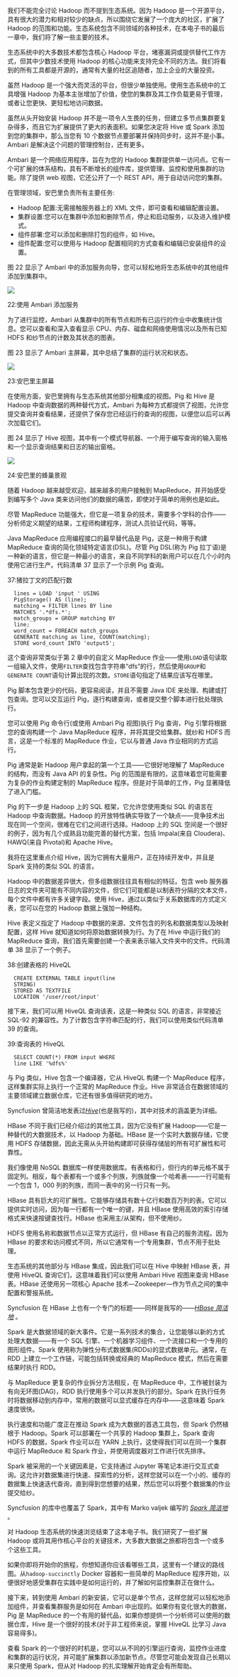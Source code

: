 我们不能完全讨论 Hadoop 而不提到生态系统。因为 Hadoop 是一个开源平台，具有很大的潜力和相对较少的缺点，所以围绕它发展了一个庞大的社区，扩展了 Hadoop 的范围和功能。生态系统包含不同领域的各种技术，在本电子书的最后一章中，我们将了解一些主要的技术。

生态系统中的大多数技术都包含核心 Hadoop 平台，堵塞漏洞或提供替代工作方式，但其中少数技术使用 Hadoop 的核心功能来支持完全不同的方法。我们将看到的所有工具都是开源的，通常有大量的社区追随者，加上企业的大量投资。

虽然 Hadoop 是一个强大而灵活的平台，但很少单独使用。使用生态系统中的工具增强 Hadoop 为基本主张增加了价值，使您的集群及其工作负载更易于管理，或者让您更快、更轻松地访问数据。

虽然从头开始安装 Hadoop 并不是一项令人生畏的任务，但建立多节点集群要复杂得多，而且它为扩展提供了更大的表面积。如果您决定将 Hive 或 Spark 添加到您的集群中，那么当您有 10 个数据节点要部署并保持同步时，这并不是小事。Ambari 是解决这个问题的管理控制台，还有更多。

Ambari 是一个网络应用程序，旨在为您的 Hadoop 集群提供单一访问点。它有一个可扩展的体系结构，具有不断增长的组件库，提供管理、监控和使用集群的功能。除了提供 web 视图，它还公开了一个 REST API，用于自动访问您的集群。

在管理领域，安巴里负责所有主要任务:

*   Hadoop 配置:无需接触服务器上的 XML 文件，即可查看和编辑配置设置。
*   集群设置:您可以在集群中添加和删除节点，停止和启动服务，以及进入维护模式。
*   组件部署:您可以添加和删除打包的组件，如 Hive。
*   组件配置:您可以使用与 Hadoop 配置相同的方式查看和编辑已安装组件的设置。

图 22 显示了 Ambari 中的添加服务向导，您可以轻松地将生态系统中的其他组件添加到集群中。

![](../images/00026.jpeg)

 22:使用 Ambari 添加服务

为了进行监控，Ambari 从集群中的所有节点和所有已运行的作业中收集统计信息。您可以查看和深入查看显示 CPU、内存、磁盘和网络使用情况以及所有已知 HDFS 和纱节点的计数及其状态的图表。

图 23 显示了 Ambari 主屏幕，其中总结了集群的运行状况和状态。

![](../images/00027.jpeg)

 23:安巴里主屏幕

在使用方面，安巴里拥有与生态系统其他部分相集成的视图。Pig 和 Hive 是 Hadoop 中查询数据的两种替代方式，Ambari 为每种方式都提供了视图，允许您提交查询并查看结果，还提供了保存您已经运行的查询的视图，以便您以后可以再次加载它们。

图 24 显示了 Hive 视图，其中有一个模式导航器、一个用于编写查询的输入窗格和一个显示查询结果和日志的输出窗格。

![](../images/00028.jpeg)

 24:安巴里的蜂巢景观

随着 Hadoop 越来越受欢迎，越来越多的用户接触到 MapReduce，并开始感受到编写多个 Java 类来访问他们的数据的痛苦，即使对于简单的用例也是如此。

尽管 MapReduce 功能强大，但它是一项复杂的技术，需要多个学科的合作——分析师定义期望的结果，工程师构建程序，测试人员验证代码，等等。

Java MapReduce 应用编程接口的最早替代品是 Pig，这是一种用于构建 MapReduce 查询的简化领域特定语言(DSL)。尽管 Pig DSL(称为 Pig 拉丁语)是一种新的语言，但它是一种最小的语言，来自不同学科的新用户可以在几个小时内使用它进行生产。代码清单 37 显示了一个示例 Pig 查询。

 37:猪拉丁文的匹配行数

```
  lines = LOAD 'input ' USING
  PigStorage() AS (line);
  matching = FILTER lines BY line
  MATCHES '.*dfs.*'; 
  match_groups = GROUP matching BY
  line;
  word_count = FOREACH match_groups
  GENERATE matching as line, COUNT(matching);  
  STORE word_count INTO 'output5';

```

这个查询非常类似于第 2 章中的自定义 MapReduce 作业——使用`LOAD`语句读取一组输入文件，使用`FILTER`查找包含字符串“dfs”的行，然后使用`GROUP`和`GENERATE COUNT`语句计算出现的次数。`STORE`语句指定了结果应该写在哪里。

Pig 脚本包含更少的代码，更容易阅读，并且不需要 Java IDE 来处理、构建或打包查询。您可以交互运行 Pig，逐行构建查询，或者提交整个脚本进行批处理执行。

您可以使用 Pig 命令行(或使用 Ambari Pig 视图)执行 Pig 查询，Pig 引擎将根据您的查询构建一个 Java MapReduce 程序，并将其提交给集群。就纱和 HDFS 而言，这是一个标准的 MapReduce 作业，它以与普通 Java 作业相同的方式运行。

Pig 通常是新 Hadoop 用户拿起的第一个工具——它很好地理解了 MapReduce 的结构，而没有 Java API 的复杂性。Pig 的范围是有限的，这意味着您可能需要为复杂的作业构建定制的 MapReduce 程序。但是对于简单的工作，Pig 显著降低了进入门槛。

Pig 的下一步是 Hadoop 上的 SQL 框架，它允许您使用类似 SQL 的语言在 Hadoop 中查询数据。Hadoop 的开放特性确实导致了一个缺点——竞争技术出现在同一个空间，很难在它们之间进行选择。Hadoop 上的 SQL 空间是一个很好的例子，因为有几个成熟且功能完善的替代方案，包括 Impala(来自 Cloudera)、HAWQ(来自 Pivotal)和 Apache Hive。

我将在这里重点介绍 Hive，因为它拥有大量用户，正在持续开发中，并且是 Spark 支持的类似 SQL 的语言。

Hadoop 中的数据差异很大，但多组数据往往具有相似的特征。包含 web 服务器日志的文件夹可能有不同内容的文件，但它们可能都是以制表符分隔的文本文件，每个文件中都有许多关键字段。使用 Hive，通过以类似于关系数据库的方式定义表，您可以在您的 Hadoop 数据上强加一种结构。

Hive 表定义指定了 Hadoop 中数据的来源、文件包含的列名和数据类型以及映射配置，这样 Hive 就知道如何将原始数据转换为行。为了在 Hive 中运行我们的 MapReduce 查询，我们首先需要创建一个表来表示输入文件夹中的文件。代码清单 38 显示了一个例子。

 38:创建表格的 HiveQL

```
  CREATE EXTERNAL TABLE input(line
  STRING)
  STORED AS TEXTFILE
  LOCATION '/user/root/input'

```

接下来，我们可以用 HiveQL 查询该表，这是一种类似 SQL 的语言，非常接近 SQL-92 的兼容性。为了计数包含字符串匹配的行，我们可以使用类似代码清单 39 的查询。

 39:查询表的 HiveQL

```
  SELECT COUNT(*) FROM input WHERE
  line LIKE '%dfs%'

```

与 Pig 类似，Hive 包含一个编译器，它从 HiveQL 构建一个 MapReduce 程序，这样集群实际上执行一个正常的 MapReduce 作业。Hive 非常适合在数据领域的主要领域建立数据仓库，它还有很多值得研究的地方。

Syncfusion 曾简洁地发表过[*Hive*](https://www.syncfusion.com/resources/techportal/details/ebooks/Hive-Succinctly)(也是我写的)，其中对技术的涵盖更为详细。

HBase 不同于我们已经介绍过的其他工具，因为它没有扩展 Hadoop——它是一种替代的大数据技术，以 Hadoop 为基础。HBase 是一个实时大数据存储，它使用 HDFS 存储数据，因此无需从头开始构建即可获得存储层的所有可扩展性和可靠性。

我们像使用 NoSQL 数据库一样使用数据库。有表格和行，但行内的单元格不属于固定列。相反，每个表都有一个或多个列族，列族就像一个哈希表——一行可能有一个包含 1，000 列的列族，而同一表中的另一行只有一列。

HBase 具有巨大的可扩展性。它能够存储具有数十亿行和数百万列的表。它可以提供实时访问，因为每一行都有一个唯一的键，并且 HBase 使用高效的索引存储格式来快速按键查找行。HBase 也采用主/从架构，但不使用纱。

HDFS 使用名称和数据节点以正常方式运行，但 HBase 有自己的服务流程。因为 HBase 的要求和访问模式不同，所以它通常有一个专用集群，节点不用于批处理。

生态系统的其他部分与 HBase 集成，因此我们可以在 Hive 中映射 HBase 表，并使用 HiveQL 查询它们，这意味着我们可以使用 Ambari Hive 视图来查询 HBase 表。HBase 还使用另一项核心 Apache 技术—Zookeeper—作为节点之间的集中配置和警报系统。

Syncfusion 在 HBase 上也有一个专门的标题——同样是我写的——[*HBase 简洁地*](https://www.syncfusion.com/resources/techportal/details/ebooks/hbase) 。

Spark 是大数据领域的新大事件。它是一系列技术的集合，让您能够以新的方式处理大数据——有一个 SQL 引擎、一个机器学习组件、一个流接口和一个专用的图形组件。Spark 使用称为弹性分布式数据集(RDDs)的显式数据单元。通常，在 RDD 上建立一个工作链，可能包括转换或经典的 MapReduce 模式，然后在需要结果时执行 RDD。

与 MapReduce 更复杂的作业拆分方法相反，在 MapReduce 中，工作被封装为有向无环图(DAG)，RDD 执行使用多个可以并发执行的部分。Spark 在执行任务时将数据移动到内存中，常用的数据可以显式缓存在内存中——这意味着 Spark 速度很快。

执行速度和功能广度正在推动 Spark 成为大数据的首选工具包，但 Spark 仍然植根于 Hadoop。Spark 可以部署在一个共享的 Hadoop 集群上，Spark 查询 HDFS 的数据，Spark 作业可以在 YARN 上执行，这使得我们可以在同一个集群中运行 MapReduce 和 Spark 作业，并使用调度器对工作进行优先排序。

Spark 被采用的一个关键因素是，它支持通过 Jupyter 等笔记本进行交互式查询。这允许对数据集进行快速、探索性的分析，这样您就可以在一个小的、缓存的数据集上快速迭代查询，直到得到您想要的结果，然后您可以将整个数据集的作业提交给纱。

Syncfusion 的库中也覆盖了 Spark，其中有 Marko valjek 编写的 [*Spark 简洁地*](https://www.syncfusion.com/resources/techportal/details/ebooks/spark) 。

对 Hadoop 生态系统的快速浏览结束了这本电子书。我们研究了一些扩展 Hadoop 或将其用作核心平台的关键技术，大多数大数据之旅都将包含一个或多个这些工具。

如果你即将开始你的旅程，你想知道你应该看哪些工具，这里有一个建议的路线图。从`hadoop-succinctly` Docker 容器和一些简单的 MapReduce 程序开始，以便很好地感受集群在实践中是如何运行的，并了解如何监控集群正在做什么。

接下来，转到使用 Ambari 的新安装，它可以是单个节点，这样您就可以轻松地添加组件，并查看集群服务是如何在 Ambari 中出现的。如果你有变化很大的数据，Pig 是 MapReduce 的一个有用的替代品，如果你想提供一个分析师可以使用的数据仓库，Hive 是一个很好的技术(对于非工程师来说，掌握 HiveQL 比学习 Java 容易得多)。

查看 Spark 的一个很好的时机是，您可以从不同的引擎运行查询，监控作业进度和集群的运行状况，并可能扩展集群以添加新节点。尽管您可能会发现自己长期以来只使用 Spark，但从对 Hadoop 的扎实理解开始肯定会有所帮助。